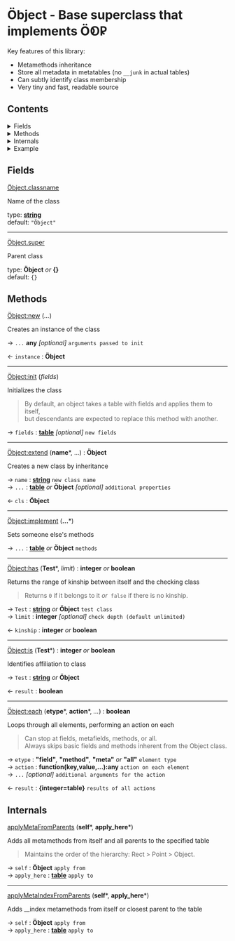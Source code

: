 # Öbject - Base superclass that implements Ö𑫁𐊯

Key features of this library:

- Metamethods inheritance
- Store all metadata in metatables (no `__junk` in actual tables)
- Can subtly identify class membership
- Very tiny and fast, readable source

## Contents

<details>
  <summary>Fields</summary>

  - [Öbject.classname](#Öbject-classname) : **[string][]**
    - Name of the class
  - [Öbject.super](#Öbject-super) : **Öbject** _or_ **{}**
    - Parent class  

</details>
<details>
  <summary>Methods</summary>

  - [Öbject:new _or_ Öbject](#Öbject-new) (_..._)
    - Creates an instance of the class
  - [Öbject:init](#Öbject-init) (_fields_)
    - Initializes the class
  - [Öbject:extend](#Öbject-extend) (**name**\*, _..._) : **Öbject**
    - Creates a new class by inheritance
  - [Öbject:implement](#Öbject-implement) (**...**\*)
    - Sets someone else's methods
  - [Öbject:has](#Öbject-has) (**Test**\*, _limit_) : **integer** _or_ **boolean**
    - Returns the range of kinship between itself and the checking class
  - [Öbject:is](#Öbject-is) (**Test**\*) : **boolean**
    - Identifies affiliation to class
  - [Öbject:each](#Öbject-each) (**etype**\*, **action**\*, _..._) : **[table][]**
    - Loops through all elements, performing an action on each

</details>
<details>
  <summary>Internals</summary>

  - [applyMetaFromParents](#applyMetaFromParents) (**self**\*, **apply_here**\*)
    - Adds all metamethods from itself and all parents to the specified table
  - [applyMetaIndexFromParents](#applyMetaIndexFromParents) (**self**\*, **apply_here**\*)
    - Adds __index metamethods from itself or closest parent to the table

</details>
<details>
  <summary>Example</summary>

```lua
local Object = require 'object'

local Point = Object:extend 'Point'

Point.scale = 2 -- Class field!

function Point:init(x, y)
  self.x = x or 0
  self.y = y or 0
end

function Point:resize()
  self.x = self.x * self.scale
  self.y = self.y * self.scale
end

function Point.__call()
  return 'called'
end

local Rectangle = Point:extend 'Rectangle'

function Rectangle:resize()
  Rectangle.super.resize(self) -- Extend Point's `resize()`.
  self.w = self.w * self.scale
  self.h = self.h * self.scale
end

function Rectangle:init(x, y, w, h)
  Rectangle.super.init(self, x, y) -- Initialize Point first!
  self.w = w or 0
  self.h = h or 0
end

function Rectangle:__index(key)
  if key == 'width' then return self.w end
  if key == 'height' then return self.h end
end

function Rectangle:__newindex(key, value)
  if key == 'width' then self.w = value
    elseif key == 'height' then self.h = value
  end
end

local rect = Rectangle:new(2, 4, 6, 8)

assert(rect.w == 6)
assert(rect:is(Rectangle))
assert(rect:is('Rectangle'))
assert(not rect:is(Point))
assert(rect:has('Point') == 1)
assert(Rectangle:has(Object) == 2)
assert(rect() == 'called')

rect.width = 666
assert(rect.w == 666)
assert(rect.height == 8)

for _, t in ipairs({'field', 'method', 'meta'}) do
  rect:each(t, function(k, v) print(t, k, v) end)
end
```

</details>

## Fields

<a name="Öbject-classname" href="#contents">Öbject.classname</a>

Name of the class  

type: **[string][]**  
default: `"Öbject"`  

---

<a name="Öbject-super" href="#contents">Öbject.super</a>

Parent class  

type: **Öbject** _or_ **{}**  
default: `{}`  

## Methods

<a name="Öbject-new" href="#contents">Öbject:new</a>
(_..._)

Creates an instance of the class  

&rarr; `...` **any** *[optional]* `arguments passed to init`

&larr; `instance` : **Öbject**

---

<a name="Öbject-init" href="#contents">Öbject:init</a>
(_fields_)

Initializes the class  

> By default, an object takes a table with fields and applies them to itself,  
> but descendants are expected to replace this method with another.  

&rarr; `fields` : **[table][]** *[optional]* `new fields`

---

<a name="Öbject-extend" href="#contents">Öbject:extend</a>
(**name**\*, ...) : **Öbject**

Creates a new class by inheritance  

&rarr; `name` : **[string][]** `new class name`  
&rarr; `...` : **[table][]** _or_ **Öbject** *[optional]* `additional properties`  

&larr; `cls` : **Öbject**

---

<a name="Öbject-implement" href="#contents">Öbject:implement</a>
(**...**\*)

Sets someone else's methods  

&rarr; `...` : **[table][]** _or_ **Öbject** `methods`

---

<a name="Öbject-has" href="#contents">Öbject:has</a>
(**Test**\*, _limit_) : **integer** _or_ **boolean**

Returns the range of kinship between itself and the checking class  

> Returns `0` if it belongs to it _or_` false` if there is no kinship.  

&rarr; `Test` : **[string][]** _or_ **Öbject** `test class`  
&rarr; `limit` : **integer** *[optional]* `check depth (default unlimited)`  

&larr; `kinship` : **integer** _or_ **boolean**

---

<a name="Öbject-is" href="#contents">Öbject:is</a>
(**Test**\*) : **integer** _or_ **boolean**

Identifies affiliation to class  

&rarr; `Test` : **[string][]** _or_ **Öbject**

&larr; `result` : **boolean**

---

<a name="Öbject-each" href="#contents">Öbject:each</a>
(**etype**\*, **action**\*, _..._) : **boolean**

Loops through all elements, performing an action on each  

> Can stop at fields, metafields, methods, or all.  
> Always skips basic fields and methods inherent from the Object class.  

&rarr; `etype` : **"field"**_,_ **"method"**_,_ **"meta"** _or_ **"all"** `element type`  
&rarr; `action` : **function(key,value,...):any** `action on each element`  
&rarr; `...` *[optional]* `additional arguments for the action`  

&larr; `result` : **{integer=table}** `results of all actions`

## Internals

<a name="applyMetaFromParents" href="#contents">applyMetaFromParents</a>
(**self**\*, **apply_here**\*)

Adds all metamethods from itself and all parents to the specified table  

> Maintains the order of the hierarchy: Rect > Point > Object.  

&rarr; `self` : **Öbject** `apply from`  
&rarr; `apply_here` : **[table][]** `apply to`  

---

<a name="applyMetaIndexFromParents" href="#contents">applyMetaIndexFromParents</a>
(**self**\*, **apply_here**\*)

Adds __index metamethods from itself or closest parent to the table  

&rarr; `self` : **Öbject** `apply from`  
&rarr; `apply_here` : **[table][]** `apply to`  

[string]: https://www.lua.org/manual/5.1/manual.html#5.4
[table]: https://www.lua.org/manual/5.1/manual.html#5.5
